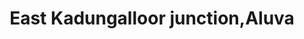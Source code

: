 ---
title: East Kadungalloor junction,Aluva
url: /east-kadungalloor-junction-aluva/
latitude: 10.115
longitude: 76.33
---